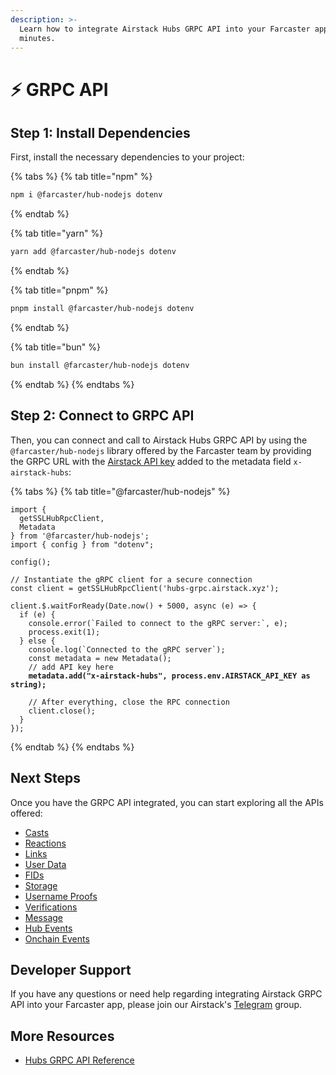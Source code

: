 ```yaml
---
description: >-
  Learn how to integrate Airstack Hubs GRPC API into your Farcaster app within
  minutes.
---
```


# ⚡ GRPC API

## Step 1: Install Dependencies

First, install the necessary dependencies to your project:

{% tabs %}
{% tab title="npm" %}
```sh
npm i @farcaster/hub-nodejs dotenv
```
{% endtab %}

{% tab title="yarn" %}
```sh
yarn add @farcaster/hub-nodejs dotenv
```
{% endtab %}

{% tab title="pnpm" %}
```sh
pnpm install @farcaster/hub-nodejs dotenv
```
{% endtab %}

{% tab title="bun" %}
```sh
bun install @farcaster/hub-nodejs dotenv
```
{% endtab %}
{% endtabs %}

## Step 2: Connect to GRPC API

Then, you can connect and call to Airstack Hubs GRPC API by using the `@farcaster/hub-nodejs` library offered by the Farcaster team by providing the GRPC URL with the [Airstack API key](../../../get-started/get-api-key.md) added to the metadata field `x-airstack-hubs`:

{% tabs %}
{% tab title="@farcaster/hub-nodejs" %}
<pre class="language-typescript"><code class="lang-typescript">import {
  getSSLHubRpcClient,
  Metadata
} from '@farcaster/hub-nodejs';
import { config } from "dotenv";

config();

// Instantiate the gRPC client for a secure connection
const client = getSSLHubRpcClient('hubs-grpc.airstack.xyz');

client.$.waitForReady(Date.now() + 5000, async (e) => {
  if (e) {
    console.error(`Failed to connect to the gRPC server:`, e);
    process.exit(1);
  } else {
    console.log(`Connected to the gRPC server`);
    const metadata = new Metadata();
    // add API key here
<strong>    metadata.add("x-airstack-hubs", process.env.AIRSTACK_API_KEY as string);
</strong>
    // After everything, close the RPC connection
    client.close();
  }
});
</code></pre>
{% endtab %}
{% endtabs %}

## Next Steps

Once you have the GRPC API integrated, you can start exploring all the APIs offered:

* [Casts](../casts.md)
* [Reactions](../reactions.md)
* [Links](../links.md)
* [User Data](../user-data.md)
* [FIDs](../fids.md)
* [Storage](../storage.md)
* [Username Proofs](../username-proofs.md)
* [Verifications](../verifcations.md)
* [Message](../message.md)
* [Hub Events](../hub-events.md)
* [Onchain Events](../onchain-events.md)

## Developer Support

If you have any questions or need help regarding integrating Airstack GRPC API into your Farcaster app, please join our Airstack's [Telegram](https://t.me/+1k3c2FR7z51mNDRh) group.

## More Resources

* [Hubs GRPC API Reference](https://docs.farcaster.xyz/reference/hubble/grpcapi/grpcapi)
